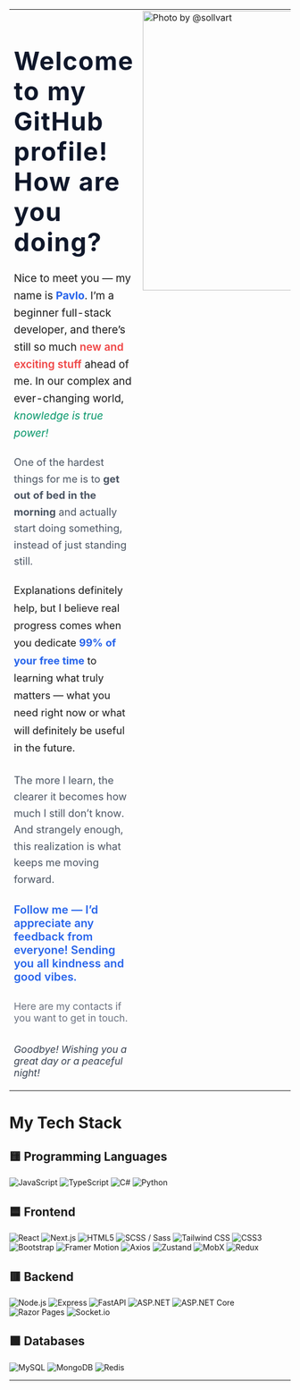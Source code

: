 
<table>
  <tr>
    <td valign="top" width="60%">
        <h1 style="font-size: 2.8rem; color: #0f172a; margin-bottom: 0.5em; font-weight: 700; letter-spacing: 1.5px;">
    Welcome to my GitHub profile! How are you doing?
  </h1>
  
  <p style="font-size: 1.2rem; line-height: 1.6; margin-bottom: 1.2em;">
    Nice to meet you — my name is <strong style="color: #2563eb;">Pavlo</strong>. I’m a beginner full-stack developer, and there’s still so much <span style="color: #ef4444; font-weight: 600;">new and exciting stuff</span> ahead of me. In our complex and ever-changing world, <em style="color: #059669;">knowledge is true power!</em>
  </p>
  
  <p style="font-size: 1.15rem; line-height: 1.6; margin-bottom: 1.2em; color: #4b5563;">
    One of the hardest things for me is to <strong>get out of bed in the morning</strong> and actually start doing something, instead of just standing still.
  </p>
  
  <p style="font-size: 1.15rem; line-height: 1.7; margin-bottom: 1.5em;">
    Explanations definitely help, but I believe real progress comes when you dedicate <strong style="color: #2563eb;">99% of your free time</strong> to learning what truly matters — what you need right now or what will definitely be useful in the future.
  </p>
  
  <p style="font-size: 1.15rem; line-height: 1.6; margin-bottom: 1.5em; color: #4b5563;">
    The more I learn, the clearer it becomes how much I still don’t know. And strangely enough, this realization is what keeps me moving forward.
  </p>
  
  <p style="font-size: 1.25rem; font-weight: 600; color: #2563eb; margin-bottom: 1.5em;">
    Follow me — I’d appreciate any feedback from everyone! Sending you all kindness and good vibes.
  </p>
  
  <p style="font-size: 1.1rem; margin-bottom: 2em; color: #6b7280;">
    Here are my contacts if you want to get in touch.
  </p>
  
  <p style="font-size: 1.1rem; font-style: italic; color: #374151;">
    Goodbye! Wishing you a great day or a peaceful night!
  </p>
    </td>
    <td valign="top">
    <a href="https://x.com/sollvart/status/1883578542866493691?s=46" target="_blank">
        <img src="https://i.redd.it/xxig1pyq8efe1.jpeg" alt="Photo by @sollvart" width="500"/>
    </a>
    </td>
  </tr>
</table>

# My Tech Stack

## 🟨 Programming Languages
![JavaScript](https://img.shields.io/badge/-JavaScript-F7DF1E?logo=javascript&logoColor=black&style=for-the-badge)
![TypeScript](https://img.shields.io/badge/-TypeScript-3178C6?logo=typescript&logoColor=white&style=for-the-badge)
![C#](https://img.shields.io/badge/-C%23-239120?logo=csharp&logoColor=white&style=for-the-badge)
![Python](https://img.shields.io/badge/-Python-3776AB?logo=python&logoColor=white&style=for-the-badge)


## 🟦 Frontend
![React](https://img.shields.io/badge/-React-61DAFB?logo=react&logoColor=black&style=for-the-badge)
![Next.js](https://img.shields.io/badge/-Next.js-000?logo=next.js&logoColor=white&style=for-the-badge)
![HTML5](https://img.shields.io/badge/-HTML-E34F26?logo=html5&logoColor=white&style=for-the-badge)
![SCSS / Sass](https://img.shields.io/badge/-Sass-CC6699?logo=sass&logoColor=white&style=for-the-badge)
![Tailwind CSS](https://img.shields.io/badge/-Tailwind_CSS-38B2AC?logo=tailwind-css&logoColor=white&style=for-the-badge)
![CSS3](https://img.shields.io/badge/-CSS-1572B6?logo=css3&logoColor=white&style=for-the-badge)
![Bootstrap](https://img.shields.io/badge/-Bootstrap-7952B3?logo=bootstrap&logoColor=white&style=for-the-badge)
![Framer Motion](https://img.shields.io/badge/-Motion.dev-000?logo=framer&logoColor=white&style=for-the-badge)
![Axios](https://img.shields.io/badge/-Axios-5A29E4?logo=axios&logoColor=white&style=for-the-badge)
![Zustand](https://img.shields.io/badge/-Zustand-000?logo=zustand&logoColor=white&style=for-the-badge)
![MobX](https://img.shields.io/badge/-MobX-FF9955?logo=mobx&logoColor=white&style=for-the-badge)
![Redux](https://img.shields.io/badge/-Redux-764ABC?logo=redux&logoColor=white&style=for-the-badge)

## 🟥 Backend
![Node.js](https://img.shields.io/badge/-Node.js-339933?logo=node.js&logoColor=white&style=for-the-badge)
![Express](https://img.shields.io/badge/-Express-000?logo=express&logoColor=white&style=for-the-badge)
![FastAPI](https://img.shields.io/badge/-FastAPI-009688?logo=fastapi&logoColor=white&style=for-the-badge)
![ASP.NET](https://img.shields.io/badge/-ASP.NET-512BD4?logo=dotnet&logoColor=white&style=for-the-badge)
![ASP.NET Core](https://img.shields.io/badge/-ASP.NET_Core-512BD4?logo=dotnet&logoColor=white&style=for-the-badge)
![Razor Pages](https://img.shields.io/badge/-Razor_Pages-512BD4?logo=dotnet&logoColor=white&style=for-the-badge)
![Socket.io](https://img.shields.io/badge/-Socket.io-010101?logo=socket.io&logoColor=white&style=for-the-badge)

## 🟩 Databases
![MySQL](https://img.shields.io/badge/-MySQL-4479A1?logo=mysql&logoColor=white&style=for-the-badge)
![MongoDB](https://img.shields.io/badge/-MongoDB-47A248?logo=mongodb&logoColor=white&style=for-the-badge)
![Redis](https://img.shields.io/badge/-Redis-DC382D?logo=redis&logoColor=white&style=for-the-badge)

---
